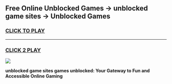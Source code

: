 
## Free Online Unblocked Games → unblocked game sites → Unblocked Games
<h3>
<a href="https://premium.freeplayer.one?title=unblocked_game_sites&ref=21F">CLICK TO PLAY</a></h3>
<hr>

<h3>
<a href="https://premium.freeplayer.one?title=unblocked_game_sites&ref=21F">CLICK 2 PLAY</a>
  
</h3>

<a href="https://premium.freeplayer.one?title=unblocked_game_sites&ref=21F/"><img src="https://clearcache.store/games.png"></a>


**unblocked game sites games unblocked: Your Gateway to Fun and Accessible Online Gaming**
